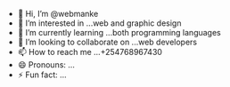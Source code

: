 - 👋 Hi, I’m @webmanke
- 👀 I’m interested in ...web and graphic design
- 🌱 I’m currently learning ...both programming languages 
- 💞️ I’m looking to collaborate on ...web developers
- 📫 How to reach me ...+254768967430
- 😄 Pronouns: ...
- ⚡ Fun fact: ...

<!---
webmanke/webmanke is a ✨ special ✨ repository because its `README.md` (this file) appears on your GitHub profile.
You can click the Preview link to take a look at your changes.
--->

